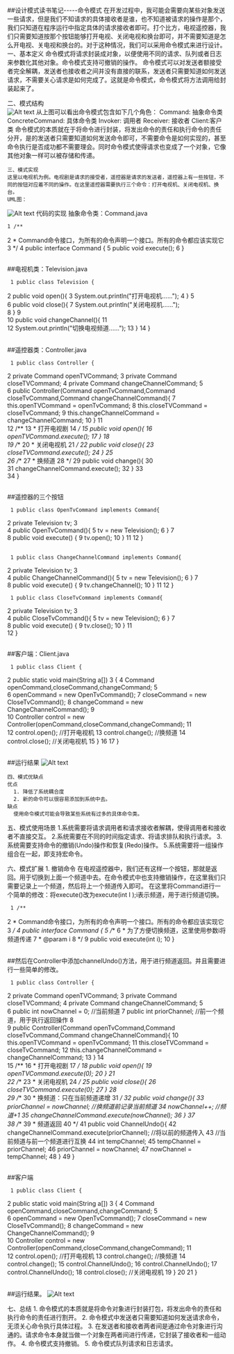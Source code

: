 ##设计模式读书笔记-----命令模式    在开发过程中，我可能会需要向某些对象发送一些请求，但是我们不知请求的具体接收者是谁，也不知道被请求的操作是那个，我们只知道在程序运行中指定具体的请求接收者即可。打个比方，电视遥控器，我们只需要知道按那个按钮能够打开电视、关闭电视和换台即可，并不需要知道是怎么开电视、关电视和换台的。对于这种情况，我们可以采用命令模式来进行设计。    一、基本定义    命令模式将请求封装成对象，以便使用不同的请求、队列或者日志来参数化其他对象。命令模式支持可撤销的操作。    命令模式可以对发送者额接受者完全解耦，发送者也接收者之间并没有直接的联系，发送者只需要知道如何发送请求，不需要关心请求是如何完成了。这就是命令模式，命令模式将方法调用给封装起来了。二、模式结构    ![Alt text](../md/img/20104844-aa34697c84464e6290a8fb3d05720f77.jpg)    从上图可以看出命令模式包含如下几个角色：     Command: 抽象命令类     ConcreteCommand: 具体命令类     Invoker: 调用者     Receiver: 接收者     Client:客户类    命令模式的本质就在于将命令进行封装，将发出命令的责任和执行命令的责任分开，是的发送者只需要知道如何发送命令即可，不需要命令是如何实现的，甚至命令执行是否成功都不需要理会。同时命令模式使得请求也变成了一个对象，它像其他对象一样可以被存储和传递。    三、模式实现    这里以电视机为例。电视剧是请求的接受者，遥控器是请求的发送者，遥控器上有一些按钮，不同的按钮对应着不同的操作。在这里遥控器需要执行三个命令：打开电视机、关闭电视机、换台。    UML图： ![Alt text](../md/img/20104900-8b2beb57fc7644b3a282aea7eeee4823.jpg)    代码的实现    抽象命令类：Command.java	1 /**2  * Command命令接口，为所有的命令声明一个接口。所有的命令都应该实现它3  */4 public interface Command {5     public void execute();6 	}

##
##电视机类：Television.java	 1 public class Television { 2     public void open(){ 3         System.out.println("打开电视机......"); 4     	} 5      6     public void close(){ 7         System.out.println("关闭电视机......");         8     	} 9     10     public void changeChannel(){11         12         System.out.println("切换电视频道......");13     	}14 	}

##
##遥控器类：Controller.java	 1 public class Controller { 2     private Command openTVCommand; 3     private Command closeTVCommand; 4     private Command changeChannelCommand; 5      6     public Controller(Command openTvCommand,Command closeTvCommand,Command changeChannelCommand){ 7         this.openTVCommand = openTvCommand; 8         this.closeTVCommand = closeTvCommand; 9         this.changeChannelCommand = changeChannelCommand;10     	}11     12     /**13      * 打开电视剧14      */15     public void open(){16         openTVCommand.execute();17     	}18     19     /**20      * 关闭电视机21      */22     public void close(){23         closeTVCommand.execute();24     	}25     26     /**27      * 换频道28      */29     public void change(){30         31         changeChannelCommand.execute();32     	}33     34 	}

##
##遥控器的三个按钮	 1 public class OpenTvCommand implements Command{ 2     private Television tv; 3      4     public OpenTvCommand(){ 5         tv = new Television(); 6     	} 7      8     public void execute() { 9         tv.open();10     	}11 12 	}

##
##	 1 public class ChangeChannelCommand implements Command{ 2     private Television tv; 3      4     public ChangeChannelCommand(){ 5         tv = new Television(); 6     	} 7      8     public void execute() { 9         tv.changeChannel();10     	}11 12 	}	 1 public class CloseTvCommand implements Command{ 2     private Television tv; 3      4     public CloseTvCommand(){ 5         tv = new Television(); 6     	} 7      8     public void execute() { 9         tv.close();10     	}11     12 	}

##
##客户端：Client.java	 1 public class Client { 2         public static void main(String a[]) 3         { 4             Command openCommand,closeCommand,changeCommand; 5              6             openCommand = new OpenTvCommand(); 7             closeCommand = new CloseTvCommand(); 8             changeCommand = new ChangeChannelCommand(); 9             10             Controller control = new Controller(openCommand,closeCommand,changeCommand);11             12             control.open();           //打开电视机13             control.change();         //换频道14             control.close();          //关闭电视机15         	}16 17 	}

##
##运行结果 ![Alt text](../md/img/20105205-7944356f910943e4b8fe78aab76924b8.jpg)    四、模式优缺点    优点      1. 降低了系统耦合度      2. 新的命令可以很容易添加到系统中去。    缺点      使用命令模式可能会导致某些系统有过多的具体命令类。五、模式使用场景      1.系统需要将请求调用者和请求接收者解耦，使得调用者和接收者不直接交互。      2.系统需要在不同的时间指定请求、将请求排队和执行请求。      3.系统需要支持命令的撤销(Undo)操作和恢复(Redo)操作。      5.系统需要将一组操作组合在一起，即支持宏命令。六、模式扩展      1. 撤销命令      在电视遥控器中，我们还有这样一个按钮，那就是返回。用于切换到上面一个频道中去。在命令模式中也支持撤销操作，在这里我们只需要记录上一个频道，然后将上一个频道传入即可。      在这里将Command进行一个简单的修改：将execute()改为execute(int I );i表示频道，用于进行频道切换。	 1 /** 2  * Command命令接口，为所有的命令声明一个接口。所有的命令都应该实现它 3  */ 4 public interface Command { 5     /** 6      * 为了方便切换频道，这里使用参数i将频道传递 7      * @param i 8      */ 9     public void execute(int i);10 	}

##
##然后在Controller中添加channelUndo()方法，用于进行频道返回。并且需要进行一些简单的修改。	 1 public class Controller { 2     private Command openTVCommand; 3     private Command closeTVCommand; 4     private Command changeChannelCommand; 5      6     public int nowChannel = 0;       //当前频道 7     public int priorChannel;     //前一个频道，用于执行返回操作 8      9     public Controller(Command openTvCommand,Command closeTvCommand,Command changeChannelCommand){10         this.openTVCommand = openTvCommand;11         this.closeTVCommand = closeTvCommand;12         this.changeChannelCommand = changeChannelCommand;13     	}14     15     /**16      * 打开电视剧17      */18     public void open(){19         openTVCommand.execute(0);20     	}21     22     /**23      * 关闭电视机24      */25     public void close(){26         closeTVCommand.execute(0);27     	}28     29     /**30      * 换频道：只在当前频道递增31      */32     public void change(){33         priorChannel = nowChannel;            //换频道前记录当前频道34         nowChannel++;       //频道+135         changeChannelCommand.execute(nowChannel);36     	}37     38     /**39      * 频道返回40      */41     public void ChannelUndo(){42         changeChannelCommand.execute(priorChannel);          //将以前的频道传入43         //当前频道与前一个频道进行互换44         int tempChannel;45         tempChannel = priorChannel;46         priorChannel = nowChannel;47         nowChannel = tempChannel;48     	}49 	}

##
##客户端	 1 public class Client { 2         public static void main(String a[]) 3         { 4             Command openCommand,closeCommand,changeCommand; 5              6             openCommand = new OpenTvCommand(); 7             closeCommand = new CloseTvCommand(); 8             changeCommand = new ChangeChannelCommand(); 9             10             Controller control = new Controller(openCommand,closeCommand,changeCommand);11             12             control.open();           //打开电视机13             control.change();         //换频道14             control.change();15             control.ChannelUndo();16             control.ChannelUndo();17             control.ChannelUndo();18             control.close();          //关闭电视机19         	}20 21 	}

##
##运行结果。 ![Alt text](../md/img/20105401-a6873181360444629f73eeb5376ce75f.jpg)七、总结       1. 命令模式的本质就是将命令对象进行封装打包，将发出命令的责任和执行命令的责任进行割开。      2. 命令模式中发送者只需要知道如何发送请求命令，无须关心命令执行具体过程。      3. 在发送者和接收者两者间是通过命令对象进行沟通的。请求命令本身就当做一个对象在两者间进行传递，它封装了接收者和一组动作。      4. 命令模式支持撤销。      5. 命令模式队列请求和日志请求。